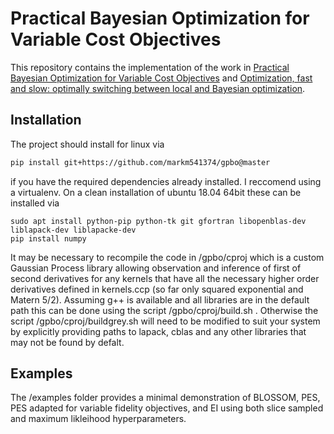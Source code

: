 Practical Bayesian Optimization for Variable Cost Objectives
=================================================

This repository contains the implementation of the work in [Practical Bayesian Optimization for Variable Cost Objectives](https://arxiv.org/abs/1703.04335) and [Optimization, fast and slow: optimally switching between local and Bayesian optimization](https://arxiv.org/abs/1805.08610).


Installation
--------------------------------------
The project should install for linux via
```bash
pip install git+https://github.com/markm541374/gpbo@master
```
if you have the required dependencies already installed. I reccomend using a virtualenv. On a clean installation of ubuntu 18.04 64bit these can be installed via

```angular2html
sudo apt install python-pip python-tk git gfortran libopenblas-dev liblapack-dev liblapacke-dev
pip install numpy
```

It may be necessary  to recompile the code in /gpbo/cproj which is a custom Gaussian Process library allowing observation and inference of first of second derivatives for any kernels that have all the necessary higher order derivatives defined in kernels.ccp (so far only squared exponential and Matern 5/2). 
Assuming g++ is available and all libraries are in the default path this can be done using the script /gpbo/cproj/build.sh . Otherwise the script /gpbo/cproj/buildgrey.sh will need to be modified to suit your system by explicitly providing paths to lapack, cblas and any other libraries that may not be found by defalt.

Examples
--------------------------------------
The /examples folder provides a minimal demonstration of BLOSSOM, PES, PES adapted for variable fidelity objectives, and EI using both slice sampled and maximum likleihood hyperparameters.
